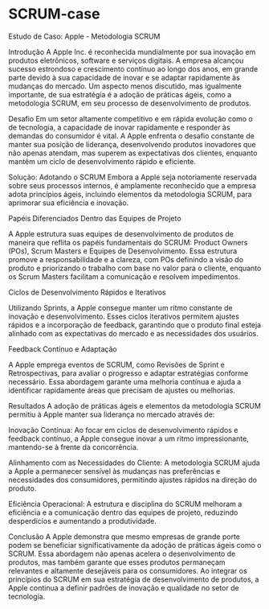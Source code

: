 # SCRUM-case
Estudo de Caso: Apple - Metodologia SCRUM

Introdução
A Apple Inc. é reconhecida mundialmente por sua inovação em produtos eletrônicos, software e serviços digitais. A empresa alcançou sucesso estrondoso e crescimento contínuo ao longo dos anos, em grande parte devido à sua capacidade de inovar e se adaptar rapidamente às mudanças do mercado. Um aspecto menos discutido, mas igualmente importante, de sua estratégia é a adoção de práticas ágeis, como a metodologia SCRUM, em seu processo de desenvolvimento de produtos.

Desafio
Em um setor altamente competitivo e em rápida evolução como o de tecnologia, a capacidade de inovar rapidamente e responder às demandas do consumidor é vital. A Apple enfrenta o desafio constante de manter sua posição de liderança, desenvolvendo produtos inovadores que não apenas atendam, mas superem as expectativas dos clientes, enquanto mantêm um ciclo de desenvolvimento rápido e eficiente.

Solução: Adotando o SCRUM
Embora a Apple seja notoriamente reservada sobre seus processos internos, é amplamente reconhecido que a empresa adota princípios ágeis, incluindo elementos da metodologia SCRUM, para aprimorar sua eficiência e inovação.

Papéis Diferenciados Dentro das Equipes de Projeto

A Apple estrutura suas equipes de desenvolvimento de produtos de maneira que reflita os papéis fundamentais do SCRUM: Product Owners (POs), Scrum Masters e Equipes de Desenvolvimento. Essa estrutura promove a responsabilidade e a clareza, com POs definindo a visão do produto e priorizando o trabalho com base no valor para o cliente, enquanto os Scrum Masters facilitam a comunicação e resolvem impedimentos.

Ciclos de Desenvolvimento Rápidos e Iterativos

Utilizando Sprints, a Apple consegue manter um ritmo constante de inovação e desenvolvimento. Esses ciclos iterativos permitem ajustes rápidos e a incorporação de feedback, garantindo que o produto final esteja alinhado com as expectativas do mercado e as necessidades dos usuários.

Feedback Contínuo e Adaptação

A Apple emprega eventos de SCRUM, como Revisões de Sprint e Retrospectivas, para avaliar o progresso e adaptar estratégias conforme necessário. Essa abordagem garante uma melhoria contínua e ajuda a identificar rapidamente áreas que precisam de ajustes ou melhorias.

Resultados
A adoção de práticas ágeis e elementos da metodologia SCRUM permitiu à Apple manter sua liderança no mercado através de:

Inovação Contínua: Ao focar em ciclos de desenvolvimento rápidos e feedback contínuo, a Apple consegue inovar a um ritmo impressionante, mantendo-se à frente da concorrência.

Alinhamento com as Necessidades do Cliente: A metodologia SCRUM ajuda a Apple a permanecer sensível às mudanças nas preferências e necessidades dos consumidores, permitindo ajustes rápidos na direção do produto.

Eficiência Operacional: A estrutura e disciplina do SCRUM melhoram a eficiência e a comunicação dentro das equipes de projeto, reduzindo desperdícios e aumentando a produtividade.

Conclusão
A Apple demonstra que mesmo empresas de grande porte podem se beneficiar significativamente da adoção de práticas ágeis como o SCRUM. Essa abordagem não apenas acelera o desenvolvimento de produtos, mas também garante que esses produtos permaneçam relevantes e altamente desejáveis para os consumidores. Ao integrar os princípios do SCRUM em sua estratégia de desenvolvimento de produtos, a Apple continua a definir padrões de inovação e qualidade no setor de tecnologia.
